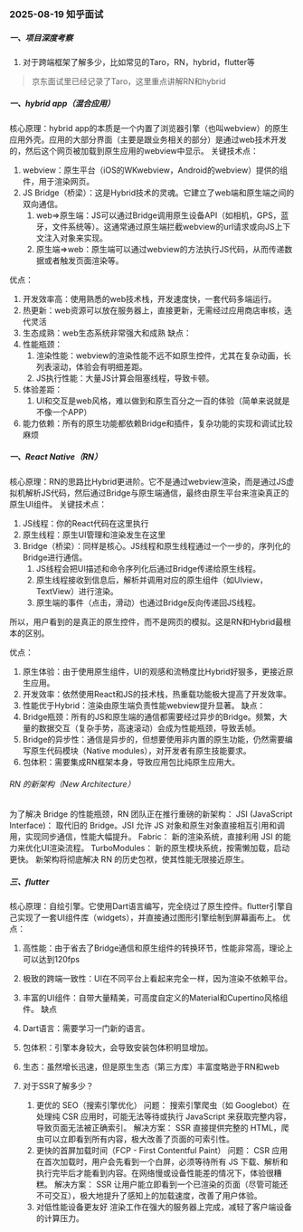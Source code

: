 ### 2025-08-19 知乎面试

##### 一、项目深度考察

1. 对于跨端框架了解多少，比如常见的Taro，RN，hybrid，flutter等

> 京东面试里已经记录了Taro，这里重点讲解RN和hybrid

##### 一、hybrid app（混合应用）
核心原理：hybrid app的本质是一个内置了浏览器引擎（也叫webview）的原生应用外壳。应用的大部分界面（主要是跟业务相关的部分）是通过web技术开发的，然后这个网页被加载到原生应用的webview中显示。
关键技术点：
1. webview：原生平台（iOS的WKwebview，Android的webview）提供的组件，用于渲染网页。
2. JS Bridge（桥梁）：这是Hybrid技术的灵魂。它建立了web端和原生端之间的双向通信。
    1. web=>原生端：JS可以通过Bridge调用原生设备API（如相机，GPS，蓝牙，文件系统等）。这通常通过原生端拦截webview的url请求或向JS上下文注入对象来实现。
    2. 原生端=>web：原生端可以通过webview的方法执行JS代码，从而传递数据或者触发页面渲染等。

优点：
1. 开发效率高：使用熟悉的web技术栈，开发速度快，一套代码多端运行。
2. 热更新：web资源可以放在服务器上，直接更新，无需经过应用商店审核，迭代灵活
3. 生态成熟：web生态系统非常强大和成熟
缺点：
1. 性能瓶颈：
    1. 渲染性能：webview的渲染性能不远不如原生控件，尤其在复杂动画，长列表滚动，体验会有明细差距。
    2. JS执行性能：大量JS计算会阻塞线程，导致卡顿。
2. 体验差距：
    1. UI和交互是web风格，难以做到和原生百分之一百的体验（简单来说就是不像一个APP）
3. 能力依赖：所有的原生功能都依赖Bridge和插件，复杂功能的实现和调试比较麻烦

##### 一、React Native（RN）
核心原理：RN的思路比Hybrid更进阶。它不是通过webview渲染，而是通过JS虚拟机解析JS代码，然后通过Bridge与原生端通信，最终由原生平台来渲染真正的原生UI组件。
关键技术点：
1. JS线程：你的React代码在这里执行
2. 原生线程：原生UI管理和渲染发生在这里
3. Bridge（桥梁）：同样是核心。JS线程和原生线程通过一个一步的，序列化的Bridge进行通信。
    1. JS线程会把UI描述和命令序列化后通过Bridge传递给原生线程。
    2. 原生线程接收到信息后，解析并调用对应的原生组件（如UIview，TextView）进行渲染。
    3. 原生端的事件（点击，滑动）也通过Bridge反向传递回JS线程。

所以，用户看到的是真正的原生控件，而不是网页的模拟。这是RN和Hybrid最根本的区别。

优点：
1. 原生体验：由于使用原生组件，UI的观感和流畅度比Hybrid好狠多，更接近原生应用。
2. 开发效率：依然使用React和JS的技术栈，热重载功能极大提高了开发效率。
3. 性能优于Hybrid：渲染由原生端负责性能webview提升显著。
缺点：
1. Bridge瓶颈：所有的JS和原生端的通信都需要经过异步的Bridge。频繁，大量的数据交互（复杂手势，高速滚动）会成为性能瓶颈，导致丢帧。
2. Bridge的异步性：通信是异步的，但想要使用非内置的原生功能，仍然需要编写原生代码模块（Native modules），对开发者有原生技能要求。
3. 包体积：需要集成RN框架本身，导致应用包比纯原生应用大。

###### RN 的新架构（New Architecture）
为了解决 Bridge 的性能瓶颈，RN 团队正在推行重磅的新架构：
JSI (JavaScript Interface)： 取代旧的 Bridge。JSI 允许 JS 对象和原生对象直接相互引用和调用，实现同步通信，性能大幅提升。
Fabric： 新的渲染系统，直接利用 JSI 的能力来优化UI渲染流程。
TurboModules： 新的原生模块系统，按需懒加载，启动更快。
新架构将彻底解决 RN 的历史包袱，使其性能无限接近原生。

##### 三、flutter
核心原理：自绘引擎。它使用Dart语言编写，完全绕过了原生控件。flutter引擎自己实现了一套UI组件库（widgets），并直接通过图形引擎绘制到屏幕画布上。
优点：
1. 高性能：由于省去了Bridge通信和原生组件的转换环节，性能非常高，理论上可以达到120fps
2. 极致的跨端一致性：UI在不同平台上看起来完全一样，因为渲染不依赖平台。
3. 丰富的UI组件：自带大量精美，可高度自定义的Material和Cupertino风格组件。
缺点
1. Dart语言：需要学习一门新的语言。
2. 包体积：引擎本身较大，会导致安装包体积明显增加。
3. 生态：虽然增长迅速，但是原生生态（第三方库）丰富度略逊于RN和web


2. 对于SSR了解多少？
    1. 更优的 SEO（搜索引擎优化）
    问题： 搜索引擎爬虫（如 Googlebot）在处理纯 CSR 应用时，可能无法等待或执行 JavaScript 来获取完整内容，导致页面无法被正确索引。
    解决方案： SSR 直接提供完整的 HTML，爬虫可以立即看到所有内容，极大改善了页面的可索引性。
    2. 更快的首屏加载时间（FCP - First Contentful Paint）
    问题： CSR 应用在首次加载时，用户会先看到一个白屏，必须等待所有 JS 下载、解析和执行完毕后才能看到内容。在网络慢或设备性能差的情况下，体验很糟糕。
    解决方案： SSR 让用户能立即看到一个已渲染的页面（尽管可能还不可交互），极大地提升了感知上的加载速度，改善了用户体验。
    3. 对低性能设备更友好
    渲染工作在强大的服务器上完成，减轻了客户端设备的计算压力。